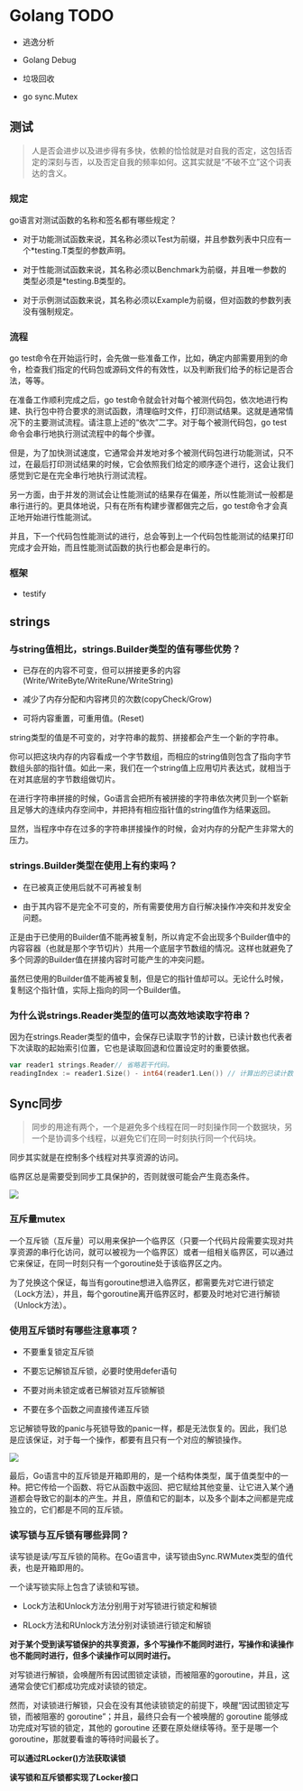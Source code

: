 # Golang TODO

- 逃逸分析

- Golang Debug

- 垃圾回收

- go sync.Mutex

## 测试

> 人是否会进步以及进步得有多快，依赖的恰恰就是对自我的否定，这包括否定的深刻与否，以及否定自我的频率如何。这其实就是“不破不立”这个词表达的含义。 

### 规定

go语言对测试函数的名称和签名都有哪些规定？

- 对于功能测试函数来说，其名称必须以Test为前缀，并且参数列表中只应有一个*testing.T类型的参数声明。

- 对于性能测试函数来说，其名称必须以Benchmark为前缀，并且唯一参数的类型必须是*testing.B类型的。

- 对于示例测试函数来说，其名称必须以Example为前缀，但对函数的参数列表没有强制规定。

### 流程

go test命令在开始运行时，会先做一些准备工作，比如，确定内部需要用到的命令，检查我们指定的代码包或源码文件的有效性，以及判断我们给予的标记是否合法，等等。

在准备工作顺利完成之后，go test命令就会针对每个被测代码包，依次地进行构建、执行包中符合要求的测试函数，清理临时文件，打印测试结果。这就是通常情况下的主要测试流程。请注意上述的“依次”二字。对于每个被测代码包，go test命令会串行地执行测试流程中的每个步骤。

但是，为了加快测试速度，它通常会并发地对多个被测代码包进行功能测试，只不过，在最后打印测试结果的时候，它会依照我们给定的顺序逐个进行，这会让我们感觉到它是在完全串行地执行测试流程。

另一方面，由于并发的测试会让性能测试的结果存在偏差，所以性能测试一般都是串行进行的。更具体地说，只有在所有构建步骤都做完之后，go test命令才会真正地开始进行性能测试。

并且，下一个代码包性能测试的进行，总会等到上一个代码包性能测试的结果打印完成才会开始，而且性能测试函数的执行也都会是串行的。

### 框架

- testify

## strings

### 与string值相比，strings.Builder类型的值有哪些优势？

- 已存在的内容不可变，但可以拼接更多的内容(Write/WriteByte/WriteRune/WriteString)

- 减少了内存分配和内容拷贝的次数(copyCheck/Grow)

- 可将内容重置，可重用值。(Reset)

string类型的值是不可变的，对字符串的裁剪、拼接都会产生一个新的字符串。

你可以把这块内存的内容看成一个字节数组，而相应的string值则包含了指向字节数组头部的指针值。如此一来，我们在一个string值上应用切片表达式，就相当于在对其底层的字节数组做切片。

在进行字符串拼接的时候，Go语言会把所有被拼接的字符串依次拷贝到一个崭新且足够大的连续内存空间中，并把持有相应指针值的string值作为结果返回。

显然，当程序中存在过多的字符串拼接操作的时候，会对内存的分配产生非常大的压力。

###

### strings.Builder类型在使用上有约束吗？

- 在已被真正使用后就不可再被复制

- 由于其内容不是完全不可变的，所有需要使用方自行解决操作冲突和并发安全问题。

正是由于已使用的Builder值不能再被复制，所以肯定不会出现多个Builder值中的内容容器（也就是那个字节切片）共用一个底层字节数组的情况。这样也就避免了多个同源的Builder值在拼接内容时可能产生的冲突问题。

虽然已使用的Builder值不能再被复制，但是它的指针值却可以。无论什么时候，复制这个指针值，实际上指向的同一个Builder值。

###

### 为什么说strings.Reader类型的值可以高效地读取字符串？

因为在strings.Reader类型的值中，会保存已读取字节的计数，已读计数也代表者下次读取的起始索引位置，它也是读取回退和位置设定时的重要依据。

```go
var reader1 strings.Reader// 省略若干代码。
readingIndex := reader1.Size() - int64(reader1.Len()) // 计算出的已读计数。
```

## Sync同步

> 同步的用途有两个，一个是避免多个线程在同一时刻操作同一个数据块，另一个是协调多个线程，以避免它们在同一时刻执行同一个代码块。

同步其实就是在控制多个线程对共享资源的访问。

临界区总是需要受到同步工具保护的，否则就很可能会产生竟态条件。

![](https://static001.geekbang.org/resource/image/73/6c/73d3313640e62bb95855d40c988c2e6c.png)

### 互斥量mutex

一个互斥锁（互斥量）可以用来保护一个临界区（只要一个代码片段需要实现对共享资源的串行化访问，就可以被视为一个临界区）或者一组相关临界区，可以通过它来保证，在同一时刻只有一个goroutine处于该临界区之内。

为了兑换这个保证，每当有goroutine想进入临界区，都需要先对它进行锁定（Lock方法），并且，每个goroutine离开临界区时，都要及时地对它进行解锁（Unlock方法）。

### 使用互斥锁时有哪些注意事项？

- 不要重复锁定互斥锁

- 不要忘记解锁互斥锁，必要时使用defer语句

- 不要对尚未锁定或者已解锁对互斥锁解锁

- 不要在多个函数之间直接传递互斥锁

忘记解锁导致的panic与死锁导致的panic一样，都是无法恢复的。因此，我们总是应该保证，对于每一个操作，都要有且只有一个对应的解锁操作。

![](https://static001.geekbang.org/resource/image/4f/0d/4f86467d09ffca6e0c02602a9cb7480d.png)

最后，Go语言中的互斥锁是开箱即用的，是一个结构体类型，属于值类型中的一种。把它传给一个函数、将它从函数中返回、把它赋给其他变量、让它进入某个通道都会导致它的副本的产生。并且，原值和它的副本，以及多个副本之间都是完成独立的，它们都是不同的互斥锁。

### 读写锁与互斥锁有哪些异同？

读写锁是读/写互斥锁的简称。在Go语言中，读写锁由Sync.RWMutex类型的值代表，也是开箱即用的。

一个读写锁实际上包含了读锁和写锁。

- Lock方法和Unlock方法分别用于对写锁进行锁定和解锁

- RLock方法和RUnlock方法分别对读锁进行锁定和解锁

**对于某个受到读写锁保护的共享资源，多个写操作不能同时进行，写操作和读操作也不能同时进行，但多个读操作可以同时进行。**

对写锁进行解锁，会唤醒所有因试图锁定读锁，而被阻塞的goroutine，并且，这通常会使它们都成功完成对读锁的锁定。

然而，对读锁进行解锁，只会在没有其他读锁锁定的前提下，唤醒“因试图锁定写锁，而被阻塞的 goroutine”；并且，最终只会有一个被唤醒的 goroutine 能够成功完成对写锁的锁定，其他的 goroutine 还要在原处继续等待。至于是哪一个 goroutine，那就要看谁的等待时间最长了。

**可以通过RLocker()方法获取读锁**

**读写锁和互斥锁都实现了Locker接口**
